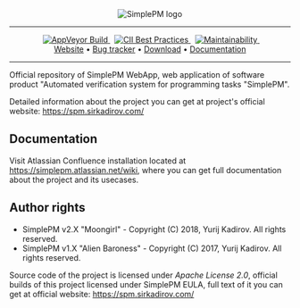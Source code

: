 <div align="center">
  <img src="https://raw.githubusercontent.com/SirkadirovTeam/simplepm-resources/master/logo.png" alt="SimplePM logo">
</div>

*****

<div align="center">
  &nbsp;
  <a href="https://ci.appveyor.com/project/sirkadirov/simplepm-webapp">
    <img src="https://ci.appveyor.com/api/projects/status/aqx58iiokwaiq0x7?svg=true" alt="AppVeyor Build">
  </a>
  &nbsp;
  <a href="https://bestpractices.coreinfrastructure.org/projects/1230">
    <img src="https://bestpractices.coreinfrastructure.org/projects/1230/badge" alt="CII Best Practices">
  </a>
  &nbsp;
  <a href="https://codeclimate.com/github/SirkadirovTeam/SimplePM_WebApp/maintainability">
    <img src="https://api.codeclimate.com/v1/badges/9e88b0a0910af3f47af8/maintainability" alt="Maintainability">
  </a>
  &nbsp;
</div>

<div align="center">
  <a href="https://spm.sirkadirov.com/">Website</a> • <a href="https://simplepm.atlassian.net/projects/WEBAPP/">Bug tracker</a> • <a href="https://spm.sirkadirov.com/download.html">Download</a> • <a href="https://simplepm.atlassian.net/">Documentation</a>
</div>

*****

Official repository of SimplePM WebApp, web application of software product "Automated verification system for programming tasks "SimplePM".

Detailed information about the project you can get at project's official website: https://spm.sirkadirov.com/

## Documentation
Visit Atlassian Confluence installation located at https://simplepm.atlassian.net/wiki, where you can get full documentation about the project and its usecases.

## Author rights
- SimplePM v2.X "Moongirl" - Copyright (C) 2018, Yurij Kadirov. All rights reserved.
- SimplePM v1.X "Alien Baroness" - Copyright (C) 2017, Yurij Kadirov. All rights reserved.

Source code of the project is licensed under *Apache License 2.0*, official builds of this project licensed under SimplePM EULA, full text of it you can get at official website: https://spm.sirkadirov.com/
